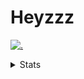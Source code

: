 # Heyzzz  

[![.](https://skillicons.dev/icons?i=ts,nextjs,nestjs,mongodb)](https://skillicons.dev)  

<details>
<summary>Stats</summary
<!--START_SECTION:waka-->

```txt
TypeScript   20 hrs 4 mins   ███████████████▓░░░░░░░░░   62.10 %
CSS          8 hrs 48 mins   ██████▓░░░░░░░░░░░░░░░░░░   27.22 %
JavaScript   1 hr 23 mins    █░░░░░░░░░░░░░░░░░░░░░░░░   04.31 %
JSON         54 mins         ▓░░░░░░░░░░░░░░░░░░░░░░░░   02.82 %
HTML         30 mins         ▒░░░░░░░░░░░░░░░░░░░░░░░░   01.59 %
```

<!--END_SECTION:waka-->
</details>
